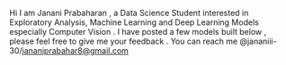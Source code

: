 Hi I am Janani Prabaharan , a Data Science Student interested in Exploratory Analysis, Machine Learning  and Deep Learning Models especially  Computer Vision .
I have posted a few models built below , please feel free to give me your feedback .
You can reach me @jananiii-30/jananiprabahar8@gmail.com


<!---
jananiii-30/jananiii-30 is a ✨ special ✨ repository because its `README.md` (this file) appears on your GitHub profile.
You can click the Preview link to take a look at your changes.
--->
